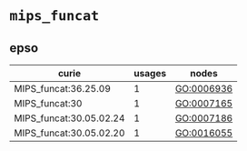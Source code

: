 # `mips_funcat`

## epso

| curie                   |   usages | nodes                                                   |
|-------------------------|----------|---------------------------------------------------------|
| MIPS_funcat:36.25.09    |        1 | [GO:0006936](http://purl.obolibrary.org/obo/GO_0006936) |
| MIPS_funcat:30          |        1 | [GO:0007165](http://purl.obolibrary.org/obo/GO_0007165) |
| MIPS_funcat:30.05.02.24 |        1 | [GO:0007186](http://purl.obolibrary.org/obo/GO_0007186) |
| MIPS_funcat:30.05.02.20 |        1 | [GO:0016055](http://purl.obolibrary.org/obo/GO_0016055) |

